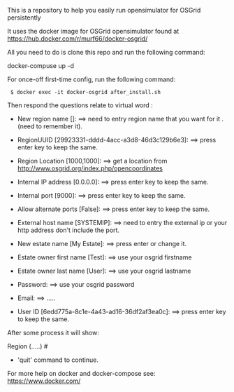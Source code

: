 This is a repository to help you easily run opensimulator for OSGrid persistently

It uses the docker image for OSGrid opensimulator found at https://hub.docker.com/r/murf66/docker-osgrid/

All you need to do is clone this repo and run the following command:

docker-compuse up -d

For once-off first-time config, run the following command:

     $ docker exec -it docker-osgrid after_install.sh

Then respond the questions relate to virtual word : 

 - New region name []:     ==> need to entry region name that you want for it .(need to remember it).

 - RegionUUID [29923331-dddd-4acc-a3d8-46d3c129b6e3]:     ==> press enter key to keep the same.

 - Region Location [1000,1000]:                           ==> get a location from http://www.osgrid.org/index.php/opencoordinates

 - Internal IP address [0.0.0.0]:                         ==> press enter key to keep the same.

 - Internal port [9000]:                                  ==> press enter key to keep the same.

 - Allow alternate ports [False]:                         ==> press enter key to keep the same.

 - External host name [SYSTEMIP]:   ==> need to entry the external ip or your http address don't include the port.

 - New estate name [My Estate]:     ==> press enter or change it. 

 - Estate owner first name [Test]:  ==> use your osgrid firstname

 - Estate owner last name [User]:   ==> use your osgrid lastname

 - Password:                       ==> use your osgrid password

 - Email:                          ==> ..... 

 - User ID [6edd775a-8c1e-4a43-ad16-36df2af3ea0c]:  ==> press enter key to keep the same.

After some process it will show:

Region (.....) # 

 - 'quit' command to continue.


For more help on docker and docker-compose see:
https://www.docker.com/
